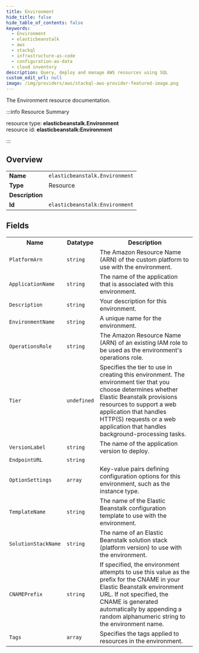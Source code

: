 ```yaml
---
title: Environment
hide_title: false
hide_table_of_contents: false
keywords:
  - Environment
  - elasticbeanstalk
  - aws
  - stackql
  - infrastructure-as-code
  - configuration-as-data
  - cloud inventory
description: Query, deploy and manage AWS resources using SQL
custom_edit_url: null
image: /img/providers/aws/stackql-aws-provider-featured-image.png
---
```

The Environment resource documentation.

:::info Resource Summary

<div class="row">
<div class="providerDocColumn">
<span>resource type:&nbsp;<b>elasticbeanstalk.Environment</b></span><br />
<span>resource id:&nbsp;<b>elasticbeanstalk:Environment</b></span><br />
</div>
</div>

:::

## Overview
<table><tbody>
<tr><td><b>Name</b></td><td><code>elasticbeanstalk.Environment</code></td></tr>
<tr><td><b>Type</b></td><td>Resource</td></tr>
<tr><td><b>Description</b></td><td></td></tr>
<tr><td><b>Id</b></td><td><code>elasticbeanstalk:Environment</code></td></tr>
</tbody></table>

## Fields
<table><tbody>
<tr><th>Name</th><th>Datatype</th><th>Description</th></tr>
<tr><td><code>PlatformArn</code></td><td><code>string</code></td><td>The Amazon Resource Name (ARN) of the custom platform to use with the environment.</td></tr><tr><td><code>ApplicationName</code></td><td><code>string</code></td><td>The name of the application that is associated with this environment.</td></tr><tr><td><code>Description</code></td><td><code>string</code></td><td>Your description for this environment.</td></tr><tr><td><code>EnvironmentName</code></td><td><code>string</code></td><td>A unique name for the environment.</td></tr><tr><td><code>OperationsRole</code></td><td><code>string</code></td><td>The Amazon Resource Name (ARN) of an existing IAM role to be used as the environment's operations role.</td></tr><tr><td><code>Tier</code></td><td><code>undefined</code></td><td>Specifies the tier to use in creating this environment. The environment tier that you choose determines whether Elastic Beanstalk provisions resources to support a web application that handles HTTP(S) requests or a web application that handles background-processing tasks.</td></tr><tr><td><code>VersionLabel</code></td><td><code>string</code></td><td>The name of the application version to deploy.</td></tr><tr><td><code>EndpointURL</code></td><td><code>string</code></td><td></td></tr><tr><td><code>OptionSettings</code></td><td><code>array</code></td><td>Key-value pairs defining configuration options for this environment, such as the instance type.</td></tr><tr><td><code>TemplateName</code></td><td><code>string</code></td><td>The name of the Elastic Beanstalk configuration template to use with the environment.</td></tr><tr><td><code>SolutionStackName</code></td><td><code>string</code></td><td>The name of an Elastic Beanstalk solution stack (platform version) to use with the environment.</td></tr><tr><td><code>CNAMEPrefix</code></td><td><code>string</code></td><td>If specified, the environment attempts to use this value as the prefix for the CNAME in your Elastic Beanstalk environment URL. If not specified, the CNAME is generated automatically by appending a random alphanumeric string to the environment name.</td></tr><tr><td><code>Tags</code></td><td><code>array</code></td><td>Specifies the tags applied to resources in the environment.</td></tr>
</tbody></table>